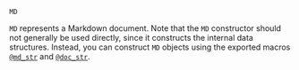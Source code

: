 ```
MD
```

`MD` represents a Markdown document. Note that the `MD` constructor should not generally be used directly, since it constructs the internal data structures. Instead, you can construct `MD` objects using the exported macros [`@md_str`](@ref) and [`@doc_str`](@ref).
